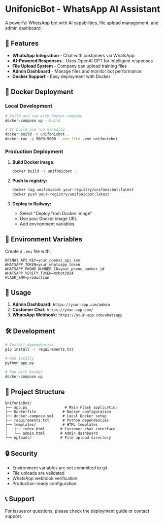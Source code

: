 # UnifonicBot - WhatsApp AI Assistant

A powerful WhatsApp bot with AI capabilities, file upload management, and admin dashboard.

## 🚀 Features

- **WhatsApp Integration** - Chat with customers via WhatsApp
- **AI-Powered Responses** - Uses OpenAI GPT for intelligent responses
- **File Upload System** - Company can upload training files
- **Admin Dashboard** - Manage files and monitor bot performance
- **Docker Support** - Easy deployment with Docker

## 🐳 Docker Deployment

### Local Development
```bash
# Build and run with docker-compose
docker-compose up --build

# Or build and run manually
docker build -t unifonicbot .
docker run -p 5000:5000 --env-file .env unifonicbot
```

### Production Deployment
1. **Build Docker image:**
   ```bash
   docker build -t unifonicbot .
   ```

2. **Push to registry:**
   ```bash
   docker tag unifonicbot your-registry/unifonicbot:latest
   docker push your-registry/unifonicbot:latest
   ```

3. **Deploy to Railway:**
   - Select "Deploy from Docker image"
   - Use your Docker image URL
   - Add environment variables

## 🔧 Environment Variables

Create a `.env` file with:

```env
OPENAI_API_KEY=your_openai_api_key
WHATSAPP_TOKEN=your_whatsapp_token
WHATSAPP_PHONE_NUMBER_ID=your_phone_number_id
WHATSAPP_VERIFY_TOKEN=mybot2024
FLASK_ENV=production
```

## 📱 Usage

1. **Admin Dashboard:** `https://your-app.com/admin`
2. **Customer Chat:** `https://your-app.com/`
3. **WhatsApp Webhook:** `https://your-app.com/whatsapp`

## 🛠️ Development

```bash
# Install dependencies
pip install -r requirements.txt

# Run locally
python app.py

# Run with Docker
docker-compose up
```

## 📁 Project Structure

```
UnifonicBot/
├── app.py                 # Main Flask application
├── Dockerfile            # Docker configuration
├── docker-compose.yml    # Local Docker setup
├── requirements.txt      # Python dependencies
├── templates/            # HTML templates
│   ├── index.html       # Customer chat interface
│   └── admin.html       # Admin dashboard
└── uploads/             # File upload directory
```

## 🔒 Security

- Environment variables are not committed to git
- File uploads are validated
- WhatsApp webhook verification
- Production-ready configuration

## 📞 Support

For issues or questions, please check the deployment guide or contact support.

